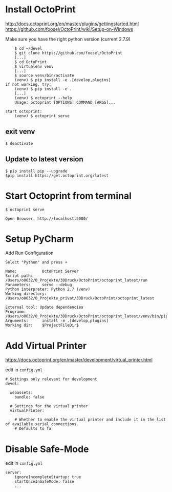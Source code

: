# Install OctoPrint

http://docs.octoprint.org/en/master/plugins/gettingstarted.html
https://github.com/foosel/OctoPrint/wiki/Setup-on-Windows

Make sure you have the right python version (current 2.7.9)

```
    $ cd ~/devel
    $ git clone https://github.com/foosel/OctoPrint
    [...]
    $ cd OctoPrint
    $ virtualenv venv
    [...]
    $ source venv/bin/activate
    (venv) $ pip install -e .[develop,plugins]
if not working, try:
    (venv) $ pip install -e .
    [...]
    (venv) $ octoprint --help
    Usage: octoprint [OPTIONS] COMMAND [ARGS]...

start octoprint:
    (venv) $ octoprint serve

```
## exit venv

    $ deactivate

## Update to latest version
    $ pip install pip --upgrade
    $pip install https://get.octoprint.org/latest

# Start Octoprint from terminal
    
    $ octoprint serve

    Open Browser: http://localhost:5000/


# Setup PyCharm
Add Run Configuration
```
Select "Python" and press +

Name:			OctoPrint Server
Script path:		/Users/o0632/0_Projekte/3DDruck/OctoPrint/octoprint_latest/run
Parameters:		serve --debug
Python interpreter:	Python 2.7 (venv)	
Working directory:	/Users/o0632/0_Projekte_privat/3DDruck/OctoPrint/octoprint_latest

External tool: Update dependencies
Programm:		/Users/o0632/0_Projekte/3DDruck/OctoPrint/octoprint_latest/venv/bin/pip
Arguments:		install -e .[develop,plugins]
Working dir:	$ProjectFileDir$
```

# Add Virtual Printer

https://docs.octoprint.org/en/master/development/virtual_printer.html

edit in `config.yml`
```
# Settings only relevant for development
devel:

  webassets:
    bundle: false
	
  # Settings for the virtual printer
  virtualPrinter:

    # Whether to enable the virtual printer and include it in the list of available serial connections.
    # Defaults to fa
```

# Disable Safe-Mode

edit in `config.yml`
```
server:
    ignoreIncompleteStartup: true 
    startOnceInSafeMode: false
    ...
```